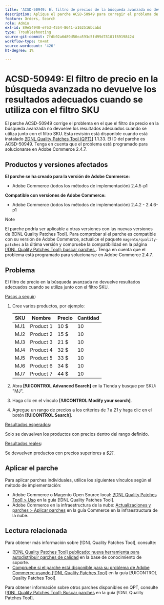 ```yaml
---
title: 'ACSD-50949: El filtro de precios de la búsqueda avanzada no devuelve los resultados adecuados cuando se utiliza junto con el filtro SKU'
description: Aplique el parche ACSD-50949 para corregir el problema de Adobe Commerce en el que el filtro de precio en la búsqueda avanzada no devuelve los resultados adecuados cuando se utiliza junto con el filtro SKU.
feature: Orders, Search
role: Admin
exl-id: 89e54940-e763-4554-8641-a162516bcabd
type: Troubleshooting
source-git-commit: 7fdb02a6d89d50ea593c5fd99d78101f89198424
workflow-type: tm+mt
source-wordcount: '426'
ht-degree: 1%

---
```


# ACSD-50949: El filtro de precio en la búsqueda avanzada no devuelve los resultados adecuados cuando se utiliza con el filtro SKU

El parche ACSD-50949 corrige el problema en el que el filtro de precio en la búsqueda avanzada no devuelve los resultados adecuados cuando se utiliza junto con el filtro SKU. Esta revisión está disponible cuando está instalado [[!DNL Quality Patches Tool (QPT)]](https://experienceleague.adobe.com/es/docs/commerce-operations/tools/quality-patches-tool/quality-patches-tool-to-self-serve-quality-patches) 1.1.33. El ID del parche es ACSD-50949. Tenga en cuenta que el problema está programado para solucionarse en Adobe Commerce 2.4.7.

## Productos y versiones afectados

**El parche se ha creado para la versión de Adobe Commerce:**

* Adobe Commerce (todos los métodos de implementación) 2.4.5-p1

**Compatible con versiones de Adobe Commerce:**

* Adobe Commerce (todos los métodos de implementación) 2.4.2 - 2.4.6-p1

>[!NOTE]
>
>El parche podría ser aplicable a otras versiones con las nuevas versiones de [!DNL Quality Patches Tool]. Para comprobar si el parche es compatible con su versión de Adobe Commerce, actualice el paquete `magento/quality-patches` a la última versión y compruebe la compatibilidad en la página [[!DNL Quality Patches Tool]: buscar parches ](<https://experienceleague.adobe.com/tools/commerce-quality-patches/index.html?lang=es>). Tenga en cuenta que el problema está programado para solucionarse en Adobe Commerce 2.4.7.

## Problema

El filtro de precio en la búsqueda avanzada no devuelve resultados adecuados cuando se utiliza junto con el filtro SKU.

<u>Pasos a seguir</u>:

1. Cree varios productos, por ejemplo:

   | SKU | Nombre | Precio | Cantidad |
   |-----|-----------|-------|----------|
   | MJ1 | Product 1 | 10 $ | 10 |
   | MJ2 | Product 2 | 15 $ | 10 |
   | MJ3 | Product 3 | 21 $ | 10 |
   | MJ4 | Product 4 | 32 $ | 10 |
   | MJ5 | Product 5 | 33 $ | 10 |
   | MJ6 | Product 6 | 34 $ | 10 |
   | MJ7 | Product 7 | 44 $ | 10 |

1. Abra **[!UICONTROL Advanced Search]** en la Tienda y busque por SKU: &quot;MJ&quot;.
1. Haga clic en el vínculo **[!UICONTROL Modify your search]**.
1. Agregue un rango de precios a los criterios de *1* a *21* y haga clic en el botón **[!UICONTROL Search]**.

<u>Resultados esperados</u>:

Solo se devuelven los productos con precios dentro del rango definido.

<u>Resultados reales</u>:

Se devuelven productos con precios superiores a *$21*.

## Aplicar el parche

Para aplicar parches individuales, utilice los siguientes vínculos según el método de implementación:

* Adobe Commerce o Magento Open Source local: [[!DNL Quality Patches Tool] > Uso](/help/tools/quality-patches-tool/usage.md) en la guía [!DNL Quality Patches Tool].
* Adobe Commerce en la infraestructura de la nube: [Actualizaciones y parches > Aplicar parches](https://experienceleague.adobe.com/docs/commerce-cloud-service/user-guide/develop/upgrade/apply-patches.html?lang=es) en la guía Commerce en la infraestructura de la nube.

## Lectura relacionada

Para obtener más información sobre [!DNL Quality Patches Tool], consulte:

* [[!DNL Quality Patches Tool] publicado: nueva herramienta para autodistribuir parches de calidad](https://experienceleague.adobe.com/es/docs/commerce-operations/tools/quality-patches-tool/quality-patches-tool-to-self-serve-quality-patches) en la base de conocimiento de soporte.
* [Compruebe si el parche está disponible para su problema de Adobe Commerce usando [!DNL Quality Patches Tool]](/help/tools/quality-patches-tool/patches-available-in-qpt/check-patch-for-magento-issue-with-magento-quality-patches.md) en la guía [!UICONTROL Quality Patches Tool].


Para obtener información sobre otros parches disponibles en QPT, consulte [[!DNL Quality Patches Tool]: Buscar parches](<https://experienceleague.adobe.com/tools/commerce-quality-patches/index.html?lang=es>) en la guía [!DNL Quality Patches Tool].
